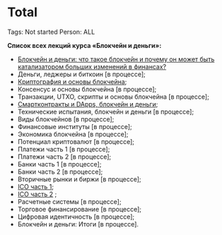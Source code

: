 # Total

Tags: Not started
Person: ALL

**Список всех лекций курса «Блокчейн и деньги»:**

- [Блокчейн и деньги: что такое блокчейн и почему он может быть катализатором больших изменений в финансах?](https://vc.ru/crypto/550722-blokcheyn-i-dengi-chto-takoe-blokcheyn-i-pochemu-on-mozhet-byt-katalizatorom-bolshih-izmeneniy-v-finansah)
- Деньги, леджеры и биткоин [в процессе];
- [Криптография и основы блокчейна](https://vc.ru/crypto/571604-3-kriptografiya-i-osnovy-blokcheyna);
- Консенсус и основы блокчейна [в процессе];
- Транзакции, UTXO, скрипты и основы блокчейна [в процессе];
- [Cмартконтракты и DApps, блокчейн и деньги](https://vc.ru/crypto/566123-cmart-kontrakty-i-dapps-blokcheyn-i-dengi);
- Технические испытания, блокчейн и деньги [в процессе];
- Виды блокчейнов [в процессе];
- Финансовые институты [в процессе];
- Экономика блокчейна [в процессе];
- Потенциал криптовалют [в процессе];
- Платежи часть 1 [в процессе];
- Платежи часть 2 [в процессе];
- Банки часть 1 [в процессе];
- Банки часть 2 [в процессе];
- Вторичные рынки и биржи [в процессе];
- [ICO часть 1](https://vc.ru/crypto/559505-blokcheyn-i-dengi-ico-chast-1);
- [ICO часть 2](https://vc.ru/crypto/559522-blokcheyn-i-dengi-ico-chast-2) ;
- Расчетные системы [в процессе];
- Торговое финансирование [в процессе];
- Цифровая идентичность [в процессе];
- Блокчейн и деньги: Итоги [в процессе].